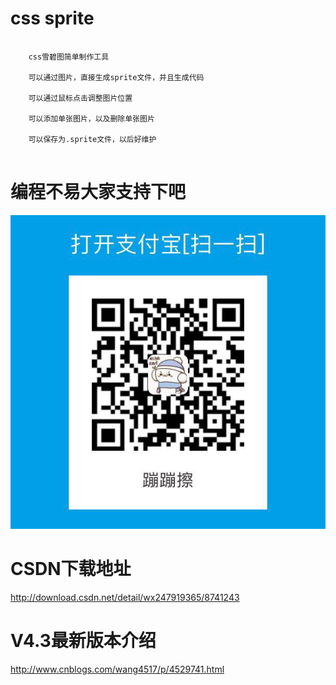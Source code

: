 # css sprite

```

	css雪碧图简单制作工具
	
	可以通过图片，直接生成sprite文件，并且生成代码
	
	可以通过鼠标点击调整图片位置

	可以添加单张图片，以及删除单张图片

	可以保存为.sprite文件，以后好维护
	
```
		
# 编程不易大家支持下吧

![二维码](qrcode.png "nodeio")

# CSDN下载地址

http://download.csdn.net/detail/wx247919365/8741243

# V4.3最新版本介绍

http://www.cnblogs.com/wang4517/p/4529741.html
